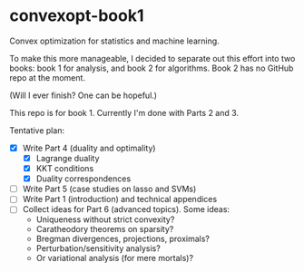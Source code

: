 # convexopt-book1

Convex optimization for statistics and machine learning. 

To make this more manageable, I decided to separate out this effort
into two books: book 1 for analysis, and book 2 for algorithms. 
Book 2 has no GitHub repo at the moment.

(Will I ever finish? One can be hopeful.)

This repo is for book 1. Currently I'm done with Parts 2 and 3.

Tentative plan: 
- [x] Write Part 4 (duality and optimality)
    - [x] Lagrange duality
    - [x] KKT conditions
    - [x] Duality correspondences 
- [ ] Write Part 5 (case studies on lasso and SVMs)
- [ ] Write Part 1 (introduction) and technical appendices
- [ ] Collect ideas for Part 6 (advanced topics). Some ideas:
  * Uniqueness without strict convexity?
  * Caratheodory theorems on sparsity?
  * Bregman divergences, projections, proximals?
  * Perturbation/sensitivity analysis?
  * Or variational analysis (for mere mortals)?
